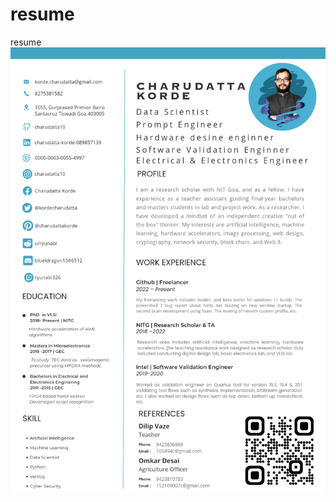 # resume
resume
![resume](https://github.com/charudatta10/resume/blob/main/20230614_165950_0000.png)
